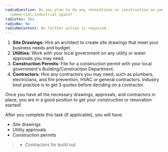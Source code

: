 ```yaml
---
radioQuestion: Do you plan to do any renovations or construction on your
  commercial/industrial space?
radioYes: Yes
radioNo: No
radioNoContent: No further action is required.
---
```


1. **Site Drawings:** Hire an architect to create site drawings that meet your business needs and budget.
2. **Utilities:** Work with your local government on any utility or water approvals you may need.
3. **Construction Permits:** File for a construction permit with your local government's Building/Construction Department.
4. **Contractors:** Hire any contractors you may need, such as plumbers, electricians, and fire prevention, HVAC or general contractors. Industry best practice is to get 3 quotes before deciding on a contractor.

Once you have all the necessary drawings, approvals, and contractors in place, you are in a good position to get your construction or renovation started!

After you complete this task (if applicable), you will have:

- Site drawings
- Utility approvals
- Construction permits
> - Contractors for build out

